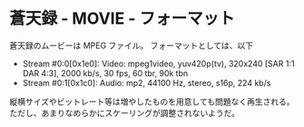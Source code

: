 # 蒼天録 - MOVIE - フォーマット

蒼天録のムービーは MPEG ファイル。
フォーマットとしては、以下

- Stream #0:0[0x1e0]: Video: mpeg1video, yuv420p(tv), 320x240 [SAR 1:1 DAR 4:3], 2000 kb/s, 30 fps, 60 tbr, 90k tbn
- Stream #0:1[0x1c0]: Audio: mp2, 44100 Hz, stereo, s16p, 224 kb/s

縦横サイズやビットレート等は増やしたものを用意しても問題なく再生される。  
ただし、あまりなめらかにスケーリングが調整されないようだ。
